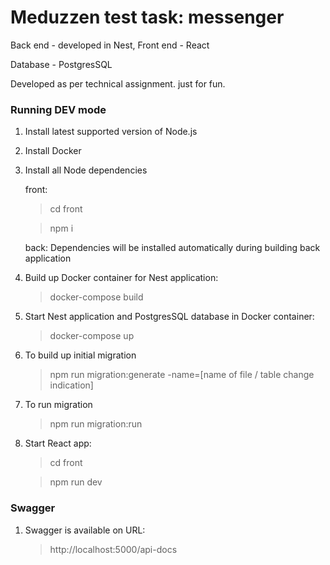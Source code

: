 # Meduzzen test task: messenger

Back end - developed in Nest, Front end - React

Database - PostgresSQL

Developed as per technical assignment.
just for fun.  

### Running DEV mode

1. Install latest supported version of Node.js
2. Install Docker
3. Install all Node dependencies

   front:

   > cd front

   > npm i

   back: Dependencies will be installed automatically during building back application

4. Build up Docker container for Nest application:

   > docker-compose build

5. Start Nest application and PostgresSQL database in Docker container:

   > docker-compose up

6. To build up initial migration

   > npm run migration:generate -name=[name of file / table change indication]

7. To run migration

   > npm run migration:run

8. Start React app:

   > cd front

   > npm run dev

### Swagger

1. Swagger is available on URL:

   > http://localhost:5000/api-docs
